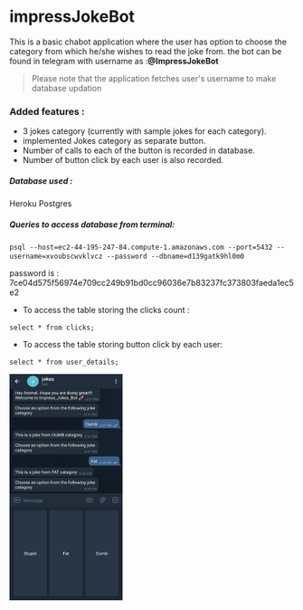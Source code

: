 # impressJokeBot
This is a basic chabot application where the user has option to choose the category from which he/she wishes to read the joke from.
the bot can be found in telegram with username as :**@ImpressJokeBot**
> Please note that the application fetches user's username to make database updation
### Added features :
- 3 jokes category (currently with sample jokes for each category).
- implemented Jokes category as separate button.
- Number of calls to each of the button is recorded in database.
- Number of button click by each user is also recorded.

##### Database used : 
Heroku Postgres

##### Queries to access database from terminal:
```
psql --host=ec2-44-195-247-84.compute-1.amazonaws.com --port=5432 --username=xvoubscwvklvcz --password --dbname=d139gatk9hl0m0
```
password is : 7ce04d575f56974e709cc249b91bd0cc96036e7b83237fc373803faeda1ec5e2

- To access the table storing the clicks count :
```
select * from clicks;
```
- To access the table storing button click by each user:
```
select * from user_details;
```
<a href="url"><img src="https://github.com/aromal17/impressJokeBot/blob/master/Telegram.jpg" align="left" height="400" width="200" ></a>
